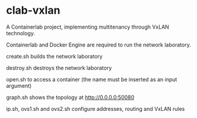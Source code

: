 # clab-vxlan
A Containerlab project, implementing multitenancy through VxLAN technology.

Containerlab and Docker Engine are required to run the network laboratory.

create.sh builds the network laboratory

destroy.sh destroys the network laboratory

open.sh to access a container (the name must be inserted as an input argument)

graph.sh shows the topology at http://0.0.0.0:50080

ip.sh, ovs1.sh and ovs2.sh configure addresses, routing and VxLAN rules
